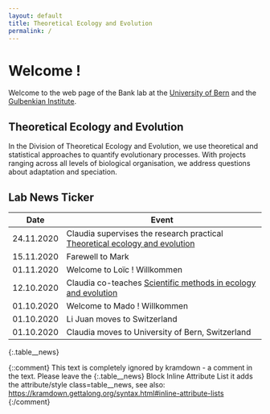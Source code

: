 ```yaml
---
layout: default
title: Theoretical Ecology and Evolution
permalink: /
---
```

# Welcome !

Welcome to the web page of the Bank lab at the [University of Bern](http://www.thee.iee.unibe.ch/index_eng.html) and the [Gulbenkian Institute](https://gulbenkian.pt/ciencia/research-groups/cbank/).

## Theoretical Ecology and Evolution

In the Division of Theoretical Ecology and Evolution, we use theoretical and statistical approaches to quantify evolutionary processes. With projects ranging across all levels of biological organisation, we address questions about adaptation and speciation.

## Lab News Ticker

Date | Event 
---  | ---
24.11.2020 | Claudia supervises the research practical [Theoretical ecology and evolution](https://www.ksl.unibe.ch/KSL/kurzansicht?3&stammNr=465990&semester=HS2020&lfdNr=0)
15.11.2020 | Farewell to Mark
01.11.2020 | Welcome to Loïc ! Willkommen
12.10.2020 | Claudia co-teaches [Scientific methods in ecology and evolution](https://www.ksl.unibe.ch/KSL/kurzansicht?&stammNr=402777&semester=HS2020&lfdNr=0)
01.10.2020 | Welcome to Mado ! Willkommen
01.10.2020 | Li Juan moves to Switzerland
01.10.2020 | Claudia moves to University of Bern, Switzerland
{:.table__news}

{::comment}
This text is completely ignored by kramdown - a comment in the text.
Please leave the {:.table__news} Block Inline Attribute List
it adds the attribute/style class=table__news, see also: 
https://kramdown.gettalong.org/syntax.html#inline-attribute-lists
{:/comment}
